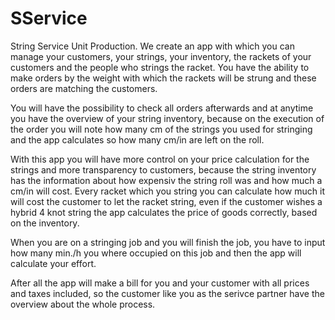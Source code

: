 # SService
<p>String Service Unit Production. We create an app with which you can manage your customers, your strings, your inventory,
the rackets of your customers and the people who strings the racket. You have the ability to make orders by the weight 
with which the rackets will be strung and these orders are matching the customers.</p>
<p>You will have the possibility to check all orders afterwards and at anytime you have the overview of your string 
inventory, because on the execution of the order you will note how many cm of the strings you used for stringing and
the app calculates so how many cm/in are left on the roll.</p>
<p>With this app you will have more control on your price calculation for the strings and more transparency to customers,
because the string inventory has the information about how expensiv the string roll was and how much a cm/in will cost.
Every racket which you string you can calculate how much it will cost the customer to let the racket string, even if
the customer wishes a hybrid 4 knot string the app calculates the price of goods correctly, based on the inventory.</p>
<p>When you are on a stringing job and you will finish the job, you have to input how many min./h you where occupied on 
this job and then the app will calculate your effort.</p>
<p>After all the app will make a bill for you and your customer with all prices and taxes included, so the customer
like you as the serivce partner have the overview about the whole process.</p>
